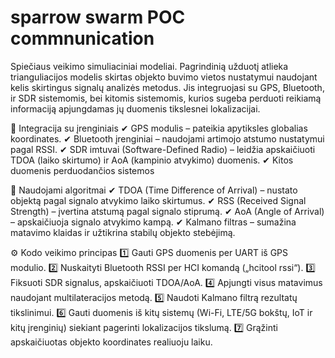 # sparrow swarm POC commnunication
Spiečiaus veikimo simuliaciniai modeliai. Pagrindinią užduotį atlieka trianguliacijos modelis skirtas objekto buvimo vietos nustatymui naudojant kelis skirtingus signalų analizės metodus. Jis integruojasi su GPS, Bluetooth, ir SDR sistemomis, bei kitomis sistemomis, kurios sugeba perduoti reikiamą informaciją apjungdamas jų duomenis tikslesnei lokalizacijai.

🔗 Integracija su įrenginiais
✔ GPS modulis – pateikia apytiksles globalias koordinates.
✔ Bluetooth įrenginiai – naudojami artimojo atstumo nustatymui pagal RSSI.
✔ SDR imtuvai (Software-Defined Radio) – leidžia apskaičiuoti TDOA (laiko skirtumo) ir AoA (kampinio atvykimo) duomenis.
✔ Kitos duomenis perduodančios sistemos


🧠 Naudojami algoritmai
✔ TDOA (Time Difference of Arrival) – nustato objektą pagal signalo atvykimo laiko skirtumus.
✔ RSS (Received Signal Strength) – įvertina atstumą pagal signalo stiprumą.
✔ AoA (Angle of Arrival) – apskaičiuoja signalo atvykimo kampą.
✔ Kalmano filtras – sumažina matavimo klaidas ir užtikrina stabilų objekto stebėjimą.

⚙️ Kodo veikimo principas
1️⃣ Gauti GPS duomenis per UART iš GPS modulio.
2️⃣ Nuskaityti Bluetooth RSSI per HCI komandą („hcitool rssi“).
3️⃣ Fiksuoti SDR signalus, apskaičiuoti TDOA/AoA.
4️⃣ Apjungti visus matavimus naudojant multilateracijos metodą.
5️⃣ Naudoti Kalmano filtrą rezultatų tikslinimui.
6️⃣ Gauti duomenis iš kitų sistemų (Wi-Fi, LTE/5G bokštų, IoT ir kitų įrenginių) siekiant pagerinti lokalizacijos tikslumą.
7️⃣ Grąžinti apskaičiuotas objekto koordinates realiuoju laiku.
 
